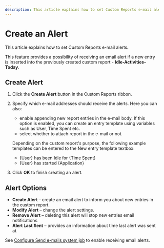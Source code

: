 ```yaml
---
description: This article explains how to set Custom Reports e-mail alerts.
---
```


# Create an Alert

This article explains how to set Custom Reports e-mail alerts.

This feature provides a possibility of receiving an email alert if a new entry is inserted into the previously created custom report - **Idle-Activities-Today**.

## Create Alert

1. Click the **Create Alert** button in the Custom Reports ribbon.
2. Specify which e-mail addresses should receive the alerts. Here you can also:

   * enable appending new report entries in the e-mail body. If this option is enabled, you can create an entry template using variables such as User, Time Spent etc.
   * select whether to attach report in the e-mail or not.

   Depending on the custom report's purpose, the following example templates can be entered to the New entry template textbox:

   * {User} has been Idle for {Time Spent}
   * {User} has started {Application}

3. Click **OK** to finish creating an alert.

## Alert Options

* **Create Alert** – create an email alert to inform you about new entries in the custom report.
* **Modify Alert** – change the alert settings.
* **Remove Alert** – deleting this alert will stop new entries email notifications.
* **Alert Last Sent** – provides an information about time last alert was sent at.

See [Configure Send e-mails system job](../../get-to-know-syskit-monitor/backstage-screen/configuration/options.md#send-e-mails) to enable receiving email alerts.

